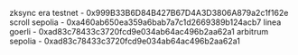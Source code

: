 zksync era testnet - 0x999B33B6D84B427B67D4A3D3806A879a2c1f162e
scroll sepolia - 0xa460ab650ea359a6bab7a7c1d2669389b124acb7
linea goerli - 0xad83c78433c3720fcd9e034ab64ac496b2aa62a1
arbitrum sepolia - 0xad83c78433c3720fcd9e034ab64ac496b2aa62a1
